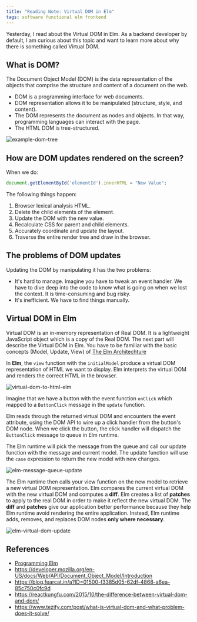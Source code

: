 ```yaml
---
title: "Reading Note: Virtual DOM in Elm"
tags: software functional elm frontend
---
```


Yesterday, I read about the Virtual DOM in Elm. As a backend developer by default, I am curious about this topic and want to learn more about why there is something called Virtual DOM.

## What is DOM?

The Document Object Model (DOM) is the data representation of the objects that comprise the structure and content of a document on the web.

- DOM is a programming interface for web documents.
- DOM representation allows it to be manipulated (structure, style, and content).
- The DOM represents the document as nodes and objects. In that way, programming languages can interact with the page.
- The HTML DOM is tree-structured.

![example-dom-tree](https://developer.mozilla.org/en-US/docs/Web/API/HTML_DOM_API/dom-structure.svg)

## How are DOM updates rendered on the screen?

When we do:

```javascript
document.getElementById('elementId').innerHTML = "New Value";
```

The following things happen:

1. Browser lexical analysis HTML.
2. Delete the child elements of the element.
3. Update the DOM with the new value.
4. Recalculate CSS for parent and child elements.
5. Accurately coordinate and update the layout.
6. Traverse the entire render tree and draw in the browser.

## The problems of DOM updates

Updating the DOM by manipulating it has the two problems:

- It's hard to manage. Imagine you have to tweak an event handler. We have to dive deep into the code to know what is going on when we lost the context. It is time-consuming and bug risky.
- It's inefficient. We have to find things manually.

## Virtual DOM in Elm

Virtual DOM is an in-memory representation of Real DOM. It is a lightweight JavaScript object which is a copy of the Real DOM.
The next part will describe the Virtual DOM in Elm. You have to be familiar with the basic concepts (Model, Update, View) of [The Elm Architechture](https://guide.elm-lang.org/architecture/)

In **Elm**, the `view` function with the `initialModel` produce a virtual DOM representation of HTML we want to display. Elm interprets the virtual DOM and renders the correct HTML in the browser.

![virtual-dom-to-html-elm](https://i.imgur.com/8Ab4zcl.png)

Imagine that we have a button with the event function `onClick` which mapped to a `ButtonClick` message in the `update` function.

Elm reads through the returned virtual DOM and encounters the event attribute, using the DOM API to wire up a click handler from the button's DOM node. When we click the button, the click handler will dispatch the `ButtonClick` message to queue in Elm runtime.

The Elm runtime will pick the message from the queue and call our update function with the message and current model. The update function will use the `case` expression to return the new model with new changes.

![elm-message-queue-update](https://i.imgur.com/KDeFA1m.png)

The Elm runtime then calls your view function on the new model to retrieve a new virtual DOM representation. Elm compares the current virtual DOM with the new virtual DOM and computes a **diff**. Elm creates a list of **patches** to apply to the real DOM in order to make it reflect the new virtual DOM. The **diff** and **patches** give our application better performance because they help Elm runtime avoid rendering the entire application. Instead, Elm runtime adds, removes, and replaces DOM nodes **only where necessary**.

![elm-virtual-dom-update](https://i.imgur.com/WrbUZJ9.png)

## References

- [Programming Elm](https://pragprog.com/titles/jfelm/programming-elm/)
- <https://developer.mozilla.org/en-US/docs/Web/API/Document_Object_Model/Introduction>
- <https://blog.fearcat.in/a?ID=01500-f3385d05-62df-4868-a6ea-85c750c0fc9d>
- <https://reactkungfu.com/2015/10/the-difference-between-virtual-dom-and-dom/>
- <https://www.tezify.com/post/what-is-virtual-dom-and-what-problem-does-it-solve/>
